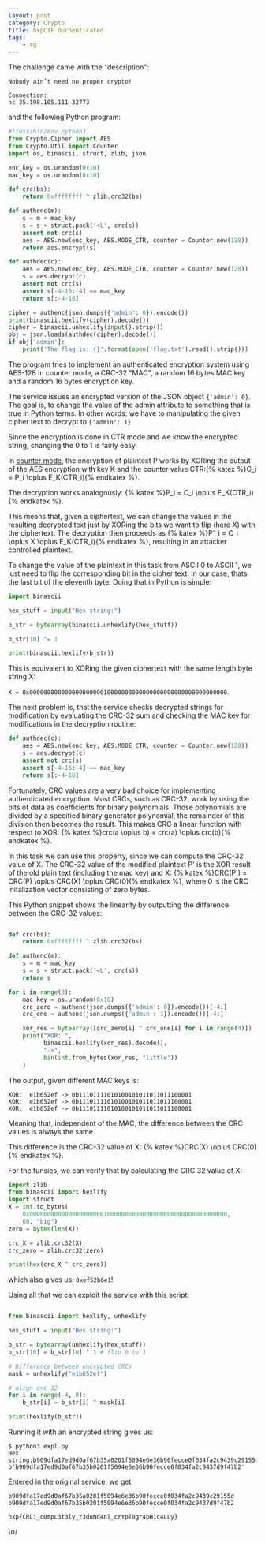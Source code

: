 ```yaml
---
layout: post
category: Crypto
title: hxpCTF Ouchenticated
tags: 
    - rg
---
```


The challenge came with the "description":

```
Nobody ain’t need no proper crypto!

Connection:
nc 35.198.105.111 32773
```

and the following Python program:

```python
#!/usr/bin/env python3
from Crypto.Cipher import AES
from Crypto.Util import Counter
import os, binascii, struct, zlib, json

enc_key = os.urandom(0x10)
mac_key = os.urandom(0x10)

def crc(bs):
    return 0xffffffff ^ zlib.crc32(bs)

def authenc(m):
    s = m + mac_key
    s = s + struct.pack('<L', crc(s))
    assert not crc(s)
    aes = AES.new(enc_key, AES.MODE_CTR, counter = Counter.new(128))
    return aes.encrypt(s)

def authdec(c):
    aes = AES.new(enc_key, AES.MODE_CTR, counter = Counter.new(128))
    s = aes.decrypt(c)
    assert not crc(s)
    assert s[-4-16:-4] == mac_key
    return s[:-4-16]

cipher = authenc(json.dumps({'admin': 0}).encode())
print(binascii.hexlify(cipher).decode())
cipher = binascii.unhexlify(input().strip())
obj = json.loads(authdec(cipher).decode())
if obj['admin']:
    print('The flag is: {}'.format(open('flag.txt').read().strip()))
```

The program tries to implement an authenticated encryption system using AES-128 in counter mode, a CRC-32 "MAC", a random 16 bytes MAC key and a random 16 bytes encryption key.

The service issues an encrypted version of the JSON object ```{'admin': 0}```. The goal is, to change the value of the admin attribute to something that is true in Python terms. In other words: we have to manipulating the given cipher text to decrypt to ```{'admin': 1}```.

Since the encryption is done in CTR mode and we know the encrypted string, changing the 0 to 1 is fairly easy. 

In [counter mode](https://en.wikipedia.org/wiki/Block_cipher_mode_of_operation#CTR), the encryption of plaintext P works by XORing the output of the AES encryption with key K and the counter value CTR:{% katex %}C_i = P_i \oplus E_K(CTR_i){% endkatex %}. 

The decryption works analogously: {% katex %}P_i = C_i \oplus E_K(CTR_i){% endkatex %}.

This means that, given a ciphertext, we can change the values in the resulting decrypted text just by XORing the bits we want to flip (here X) with the ciphertext. The decryption then proceeds as {% katex %}P'_i = C_i \oplus X \oplus E_K(CTR_i){% endkatex %}, resulting in an attacker controlled plaintext.

To change the value of the plaintext in this task from ASCII 0 to ASCII 1, we just need to flip the corresponding bit in the cipher text. In our case, thats the last bit of the eleventh byte. Doing that in Python is simple:

```python
import binascii

hex_stuff = input("Hex string:")

b_str = bytearray(binascii.unhexlify(hex_stuff))

b_str[10] ^= 1

print(binascii.hexlify(b_str))
```

This is equivalent to XORing the given ciphertext with the same length byte string X: 

```X = 0x00000000000000000000010000000000000000000000000000000000```.

The next problem is, that the service checks decrypted strings for modification by evaluating the CRC-32 sum and checking the MAC key for modifications in the decryption routine:

```python
def authdec(c):
    aes = AES.new(enc_key, AES.MODE_CTR, counter = Counter.new(128))
    s = aes.decrypt(c)
    assert not crc(s)
    assert s[-4-16:-4] == mac_key
    return s[:-4-16]
```

Fortunately, CRC values are a very bad choice for implementing authenticated encryption. Most CRCs, such as CRC-32, work by using the bits of data as coefficients for binary polynomials. Those polynomials are divided by a specified binary generator polynomial, the remainder of this division then becomes the result. This makes CRC a linear function with respect to XOR: {% katex %}crc(a \oplus b)  = crc(a) \oplus crc(b){% endkatex %}.

In this task we can use this property, since we can compute the CRC-32 value of X. The CRC-32 value of the modified plaintext P' is the XOR result of the old plain text (including the mac key) and X: {% katex %}CRC(P') = CRC(P) \oplus CRC(X) \oplus CRC(0){% endkatex %}, where 0 is the CRC initalization vector consisting of zero bytes.

This Python snippet shows the linearity by outputting the difference between the CRC-32 values:

```python

def crc(bs):
    return 0xffffffff ^ zlib.crc32(bs)

def authenc(m):
    s = m + mac_key
    s = s + struct.pack('<L', crc(s))
    return s

for i in range(3):
    mac_key = os.urandom(0x10)
    crc_zero = authenc(json.dumps({'admin': 0}).encode())[-4:]
    crc_one = authenc(json.dumps({'admin': 1}).encode())[-4:]

    xor_res = bytearray([crc_zero[i] ^ crc_one[i] for i in range(4)])
    print("XOR: ",
          binascii.hexlify(xor_res).decode(), 
          "->", 
          bin(int.from_bytes(xor_res, "little"))
    )
```

The output, given different MAC keys is:

```
XOR:  e1b652ef -> 0b11101111010100101011011011100001
XOR:  e1b652ef -> 0b11101111010100101011011011100001
XOR:  e1b652ef -> 0b11101111010100101011011011100001
```

Meaning that, independent of the MAC, the difference between the CRC values is always the same.

This difference is the CRC-32 value of X: {% katex %}CRC(X) \oplus CRC(0){% endkatex %}.

For the funsies, we can verify that by calculating the CRC 32 value of X:

```python
import zlib
from binascii import hexlify
import struct
X = int.to_bytes(
    0x00000000000000000000010000000000000000000000000000000000, 
    60, "big")
zero = bytes(len(X))

crc_X = zlib.crc32(X)
crc_zero = zlib.crc32(zero)

print(hex(crc_X ^ crc_zero))
```

which also gives us: `0xef52b6e1`!

Using all that we can exploit the service with this script:

```python

from binascii import hexlify, unhexlify

hex_stuff = input("Hex string:")

b_str = bytearray(unhexlify(hex_stuff))
b_str[10] = b_str[10] ^ 1 # flip 0 to 1

# Difference between encrypted CRCs
mask = unhexlify("e1b652ef")

# align crc 32
for i in range(-4, 0):
    b_str[i] = b_str[i] ^ mask[i]

print(hexlify(b_str))
```

Running it with an encrypted string gives us:

```
$ python3 expl.py
Hex string:b909dfa17ed9d0af67b35a0201f5094e6e36b90fecce0f034fa2c9439c29155d
b'b909dfa17ed9d0af67b35b0201f5094e6e36b90fecce0f034fa2c9437d9f47b2'
```

Entered in the original service, we get:

```
b909dfa17ed9d0af67b35a0201f5094e6e36b90fecce0f034fa2c9439c29155d
b909dfa17ed9d0af67b35b0201f5094e6e36b90fecce0f034fa2c9437d9f47b2

hxp{CRC:_c0mpL3t3ly_r3duNd4nT_crYpT0gr4pH1c4LLy}
```

\o/
